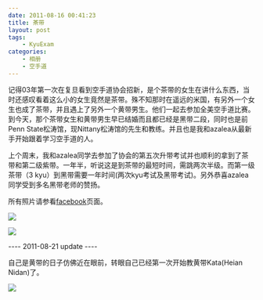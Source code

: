 ```yaml
---
date: 2011-08-16 00:41:23
title: 茶带
layout: post
tags:
    - KyuExam
categories:
    - 相册
    - 空手道
---
```

记得03年第一次在复旦看到空手道协会招新，是个茶带的女生在讲什么东西，当时还感叹看着这么小的女生竟然是茶带。殊不知那时在遥远的米国，有另外一个女生也成了茶带，并且遇上了另外一个黄带男生。他们一起去参加全美空手道比赛。到今天，那个茶带女生和黄带男生早已结婚而且都已经是黑带二段，同时也是前Penn State松涛馆，现Nittany松涛馆的先生和教练。并且也是我和azalea从最新手开始跟着学习空手道的人。

上个周末，我和azalea同学去参加了协会的第五次升带考试并也顺利的拿到了茶带和第二级紫带。一年半，听说这是到茶带的最短时间，需跳两次半级。而第一级茶带（3 kyu）到黑带需要一年时间(两次kyu考试及黑带考试)。另外恭喜azalea同学受到多名黑带老师的赞扬。

所有照片请参看<a href="http://www.facebook.com/taozhang">facebook</a>页面。

![](http://pic.ztpala.com/wp-content/uploads/2011/08/185356_10150278466723481_515163480_7668465_4222179_n.jpg?w=585&h=438)

![](http://pic.ztpala.com/wp-content/uploads/2011/08/tekkishodan.jpg?w=585&h=390)

---- 2011-08-21 update ----

自己是黄带的日子仿佛近在眼前，转眼自己已经第一次开始教黄带Kata(Heian Nidan)了。

![](https://lh3.googleusercontent.com/-_PxDPKRmCSE/Tw11pbAodQI/AAAAAAABiwE/sYeJ2imgD1c/s800/304077_10150348084366419_542546418_9651531_6240024_n.jpeg)
